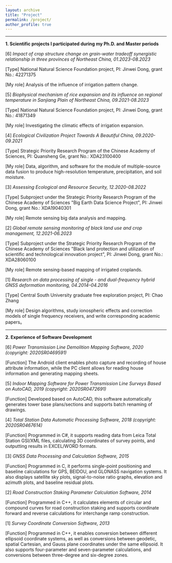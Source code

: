 ```yaml
---
layout: archive
title: "Project"
permalink: /project/
author_profile: true
---
```


-----------------------------------------------------------------
**1. Scientific projects I participated during my Ph.D. and Master periods**


[6] *Impact of crop structure change on grain-water tradeoff synergistic relationship in three provinces of Northeast China, 01.2023-08.2023*

[Type] National Natural Science Foundation project, PI: Jinwei Dong, grant No.: 42271375

[My role] Analysis of the influence of irrigation pattern change.


[5] *Biophysical mechanism of rice expansion and its influence on regional temperature in Sanjiang Plain of Northeast China, 09.2021-08.2023*

[Type] National Natural Science Foundation project, PI: Jinwei Dong, grant No.: 41871349

[My role] Investigating the climatic effects of irrigation expansion.

[4] *Ecological Civilization Project Towards A Beautiful China, 09.2020-09.2021*

[Type] Strategic Priority Research Program of the Chinese Academy of Sciences, PI: Quansheng Ge, grant No.: XDA23100400

[My role] Data, algorithm, and software for the module of multiple-source data fusion to produce high-resolution temperature, precipitation, and soil moisture.

[3] *Assessing Ecological and Resource Security, 12.2020-08.2022*

[Type] Subproject under the Strategic Priority Research Program of the Chinese Academy of Sciences "Big Earth Data Science Project", PI: Jinwei Dong, grant No.: XDA19040301

[My role] Remote sensing big data analysis and mapping.

[2] *Global remote sensing monitoring of black land use and crop management, 12.2021-06.2023*

[Type] Subproject under the Strategic Priority Research Program of the Chinese Academy of Sciences "Black land protection and utilization of scientific and technological innovation project", PI: Jinwei Dong, grant No.: XDA28060100

[My role] Remote sensing-based mapping of irrigated croplands.

[1] *Research on data processing of single - and dual-frequency hybrid GNSS deformation monitoring, 04.2014–04.2016*

[Type] Central South University graduate free exploration project, PI: Chao Zhang

[My role] Design algorithms, study ionospheric effects and correction models of single frequency receivers, and write corresponding academic papers。


-----------------------------------------------------------------
**2. Experience of Software Development**

[6] *Power Transmission Line Demolition Mapping Software, 2020 (copyright: 2020SR0469591)*

[Function] The Android client enables photo capture and recording of house attribute information, while the PC client allows for reading house information and generating mapping sheets.

[5] *Indoor Mapping Software for Power Transmission Line Surveys Based on AutoCAD, 2019 (copyright: 2020SR0472691)*

[Function] Developed based on AutoCAD, this software automatically generates tower base plans/sections and supports batch renaming of drawings.

[4] *Total Station Data Automatic Processing Software, 2018 (copyright: 2020SR0467614)*

[Function] Programmed in C#, it supports reading data from Leica Total Station GSI/XML files, calculating 3D coordinates of survey points, and outputting results in EXCEL/WORD formats.

[3] *GNSS Data Processing and Calculation Software, 2015*

[Function] Programmed in C, it performs single-point positioning and baseline calculations for GPS, BEIDOU, and GLONASS navigation systems. It also displays satellite sky plots, signal-to-noise ratio graphs, elevation and azimuth plots, and baseline residual plots.

[2] *Road Construction Staking Parameter Calculation Software, 2014*

[Function] Programmed in C++, it calculates elements of circular and compound curves for road construction staking and supports coordinate forward and reverse calculations for interchange ramp construction.

[1] *Survey Coordinate Conversion Software, 2013*

[Function] Programmed in C++, it enables conversion between different ellipsoid coordinate systems, as well as conversions between geodetic, spatial Cartesian, and Gauss plane coordinates under the same ellipsoid. It also supports four-parameter and seven-parameter calculations, and conversions between three-degree and six-degree zones.
